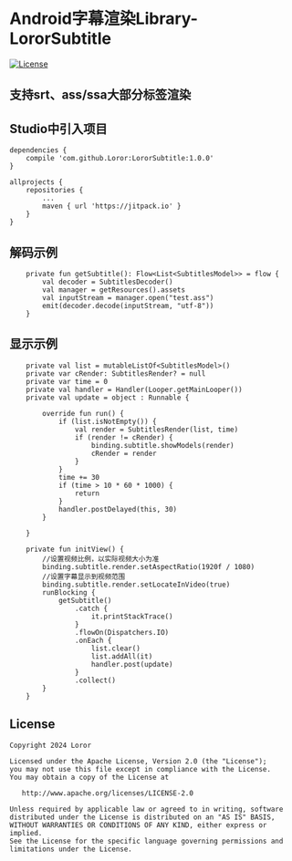 # Android字幕渲染Library-LororSubtitle

[![License](https://img.shields.io/badge/License%20-Apache%202-337ab7.svg)](https://www.apache.org/licenses/LICENSE-2.0)

## 支持srt、ass/ssa大部分标签渲染

## Studio中引入项目

```
dependencies {
    compile 'com.github.Loror:LororSubtitle:1.0.0'
}

allprojects {
    repositories {
        ...
        maven { url 'https://jitpack.io' }
    }
}
```

## 解码示例

```
    private fun getSubtitle(): Flow<List<SubtitlesModel>> = flow {
        val decoder = SubtitlesDecoder()
        val manager = getResources().assets
        val inputStream = manager.open("test.ass")
        emit(decoder.decode(inputStream, "utf-8"))
    }
```

## 显示示例

```
    private val list = mutableListOf<SubtitlesModel>()
    private var cRender: SubtitlesRender? = null
    private var time = 0
    private val handler = Handler(Looper.getMainLooper())
    private val update = object : Runnable {

        override fun run() {
            if (list.isNotEmpty()) {
                val render = SubtitlesRender(list, time)
                if (render != cRender) {
                    binding.subtitle.showModels(render)
                    cRender = render
                }
            }
            time += 30
            if (time > 10 * 60 * 1000) {
                return
            }
            handler.postDelayed(this, 30)
        }

    }
    
    private fun initView() {
        //设置视频比例，以实际视频大小为准
        binding.subtitle.render.setAspectRatio(1920f / 1080)
        //设置字幕显示到视频范围
        binding.subtitle.render.setLocateInVideo(true)
        runBlocking {
            getSubtitle()
                .catch {
                    it.printStackTrace()
                }
                .flowOn(Dispatchers.IO)
                .onEach {
                    list.clear()
                    list.addAll(it)
                    handler.post(update)
                }
                .collect()
        }
    }
```

License
-------

    Copyright 2024 Loror

    Licensed under the Apache License, Version 2.0 (the "License");
    you may not use this file except in compliance with the License.
    You may obtain a copy of the License at

       http://www.apache.org/licenses/LICENSE-2.0

    Unless required by applicable law or agreed to in writing, software
    distributed under the License is distributed on an "AS IS" BASIS,
    WITHOUT WARRANTIES OR CONDITIONS OF ANY KIND, either express or implied.
    See the License for the specific language governing permissions and
    limitations under the License.
